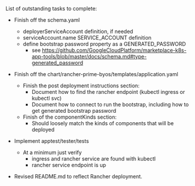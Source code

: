 List of outstanding tasks to complete:

  * Finish off the schema.yaml
    * deployerServiceAccount definition, if needed
    * serviceAccount.name SERVICE_ACCOUNT definition
    * define bootstrap password property as a GENERATED_PASSWORD
      * see https://github.com/GoogleCloudPlatform/marketplace-k8s-app-tools/blob/master/docs/schema.md#type-generated_password

  * Finish off the chart/rancher-prime-byos/templates/application.yaml
    * Finish the post deployment instructions section:
      * Document how to find the rancher endpoint (kubectl ingress or kubectl svc)
      * Document how to connect to run the bootstrap, including how to get generated bootstrap password
    * Finish of the componentKinds section:
      * Should loosely match the kinds of components that will be deployed

  * Implement apptest/tester/tests
    * At a minimum just verify
      * ingress and rancher service are found with kubectl
      * rancher service endpoint is up
  * Revised README.md to reflect Rancher deployment.
